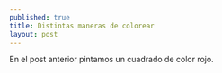 ```yaml
---
published: true
title: Distintas maneras de colorear
layout: post
---
```



En el post anterior pintamos un cuadrado de color rojo.
